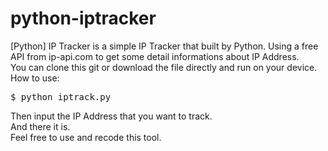 # python-iptracker
[Python] IP Tracker is a simple IP Tracker that built by Python. Using a free API from ip-api.com to get some detail informations about IP Address.<br />
You can clone this git or download the file directly and run on your device.<br />
How to use:
<pre>$ python iptrack.py</pre>
Then input the IP Address that you want to track.<br />
And there it is.<br />
Feel free to use and recode this tool.
